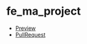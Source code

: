 # fe_ma_project
<ul>
    <li>
        <a href="https://github.com/romc0de/fe_ma_project">Preview</a>
    </li>
    <li>
        <a href="https://github.com/romc0de/fe_ma_project/pull/1">PullRequest</a>
    </li>
</ul>